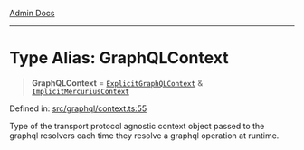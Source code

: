 [Admin Docs](/)

***

# Type Alias: GraphQLContext

> **GraphQLContext** = [`ExplicitGraphQLContext`](ExplicitGraphQLContext.md) & [`ImplicitMercuriusContext`](ImplicitMercuriusContext.md)

Defined in: [src/graphql/context.ts:55](https://github.com/PurnenduMIshra129th/talawa-api/blob/dd95e2d2302936a5436289a9e626f7f4e2b14e02/src/graphql/context.ts#L55)

Type of the transport protocol agnostic context object passed to the graphql resolvers each time they resolve a graphql operation at runtime.
